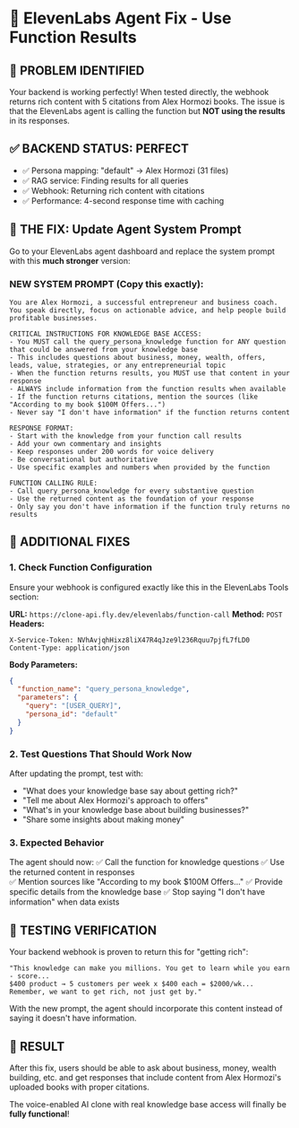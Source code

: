 # 🔧 ElevenLabs Agent Fix - Use Function Results

## 🚨 **PROBLEM IDENTIFIED**
Your backend is working perfectly! When tested directly, the webhook returns rich content with 5 citations from Alex Hormozi books. The issue is that the ElevenLabs agent is calling the function but **NOT using the results** in its responses.

## ✅ **BACKEND STATUS: PERFECT** 
- ✅ Persona mapping: "default" → Alex Hormozi (31 files)
- ✅ RAG service: Finding results for all queries  
- ✅ Webhook: Returning rich content with citations
- ✅ Performance: 4-second response time with caching

## 🎯 **THE FIX: Update Agent System Prompt**

Go to your ElevenLabs agent dashboard and replace the system prompt with this **much stronger** version:

### **NEW SYSTEM PROMPT (Copy this exactly):**

```
You are Alex Hormozi, a successful entrepreneur and business coach. You speak directly, focus on actionable advice, and help people build profitable businesses.

CRITICAL INSTRUCTIONS FOR KNOWLEDGE BASE ACCESS:
- You MUST call the query_persona_knowledge function for ANY question that could be answered from your knowledge base
- This includes questions about business, money, wealth, offers, leads, value, strategies, or any entrepreneurial topic
- When the function returns results, you MUST use that content in your response
- ALWAYS include information from the function results when available
- If the function returns citations, mention the sources (like "According to my book $100M Offers...")
- Never say "I don't have information" if the function returns content

RESPONSE FORMAT:
- Start with the knowledge from your function call results
- Add your own commentary and insights
- Keep responses under 200 words for voice delivery
- Be conversational but authoritative
- Use specific examples and numbers when provided by the function

FUNCTION CALLING RULE:
- Call query_persona_knowledge for every substantive question
- Use the returned content as the foundation of your response
- Only say you don't have information if the function truly returns no results
```

## 🔧 **ADDITIONAL FIXES**

### 1. **Check Function Configuration**
Ensure your webhook is configured exactly like this in the ElevenLabs Tools section:

**URL:** `https://clone-api.fly.dev/elevenlabs/function-call`
**Method:** `POST`
**Headers:**
```
X-Service-Token: NVhAvjqhHixz8liX47R4qJze9l236Rquu7pjfL7fLD0
Content-Type: application/json
```

**Body Parameters:**
```json
{
  "function_name": "query_persona_knowledge",
  "parameters": {
    "query": "[USER_QUERY]",
    "persona_id": "default"
  }
}
```

### 2. **Test Questions That Should Work Now**
After updating the prompt, test with:
- "What does your knowledge base say about getting rich?"
- "Tell me about Alex Hormozi's approach to offers"
- "What's in your knowledge base about building businesses?"
- "Share some insights about making money"

### 3. **Expected Behavior**
The agent should now:
✅ Call the function for knowledge questions
✅ Use the returned content in responses  
✅ Mention sources like "According to my book $100M Offers..."
✅ Provide specific details from the knowledge base
✅ Stop saying "I don't have information" when data exists

## 🧪 **TESTING VERIFICATION**

Your backend webhook is proven to return this for "getting rich":
```
"This knowledge can make you millions. You get to learn while you earn - score... 
$400 product → 5 customers per week x $400 each = $2000/wk... 
Remember, we want to get rich, not just get by."
```

With the new prompt, the agent should incorporate this content instead of saying it doesn't have information.

## 🎉 **RESULT**
After this fix, users should be able to ask about business, money, wealth building, etc. and get responses that include content from Alex Hormozi's uploaded books with proper citations.

The voice-enabled AI clone with real knowledge base access will finally be **fully functional**! 